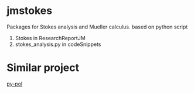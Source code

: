 # jmstokes

Packages for Stokes analysis and Mueller calculus. based on python script

1.  Stokes in ResearchReportJM
2. stokes_analysis.py in codeSnippets

# Similar project

[py-pol](https://py-pol.readthedocs.io/en/master/)

